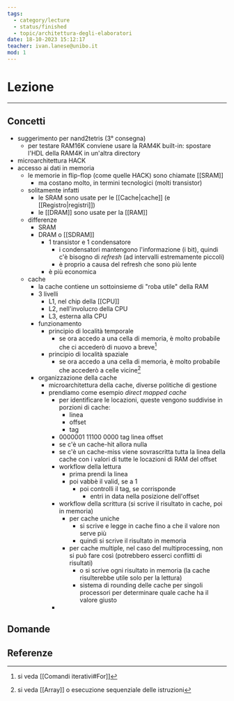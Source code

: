 ```yaml
---
tags:
  - category/lecture
  - status/finished
  - topic/architettura-degli-elaboratori
date: 18-10-2023 15:12:17
teacher: ivan.lanese@unibo.it
mod: 1
---
```

# Lezione
---
## Concetti
- suggerimento per nand2tetris (3° consegna)
	- per testare RAM16K conviene usare la RAM4K built-in: spostare l'HDL della RAM4K in un'altra directory
- microarchitettura HACK
- accesso ai dati in memoria
	- le memorie in flip-flop (come quelle HACK) sono chiamate [[SRAM]]
		- ma costano molto, in termini tecnologici (molti transistor)
	- solitamente infatti
		- le SRAM sono usate per le [[Cache|cache]] (e [[Registro|registri]])
		- le [[DRAM]] sono usate per la [[RAM]]
	- differenze
		- SRAM
		- DRAM o [[SDRAM]]
			- 1 transistor e 1 condensatore
				- i condensatori mantengono l'informazione (i bit), quindi c'è bisogno di _refresh_ (ad intervalli estremamente piccoli)
				- è proprio a causa del refresh che sono più lente
			- è più economica
	- cache
		- la cache contiene un sottoinsieme di "roba utile" della RAM
		- 3 livelli
			- L1, nel chip della [[CPU]]
			- L2, nell'involucro della CPU
			- L3, esterna alla CPU
		- funzionamento
			- principio di località temporale
				- se ora accedo a una cella di memoria, è molto probabile che ci accederò di nuovo a breve[^1]
			- principio di località spaziale
				- se ora accedo a una cella di memoria, è molto probabile che accederò a celle vicine[^2]
		- organizzazione della cache
			- microarchitettura della cache, diverse politiche di gestione
			- prendiamo come esempio _direct mapped cache_
				- per identificare le locazioni, queste vengono suddivise in porzioni di cache:
					- linea
					- offset
					- tag
				- 0000001 11100 0000
				  tag            linea   offset
				- se c'è un cache-hit allora nulla
				- se c'è un cache-miss viene sovrascritta tutta la linea della cache con i valori di tutte le locazioni di RAM del offset
				- workflow della lettura
					- prima prendi la linea
					- poi vabbè il valid, se a 1
						- poi controlli il tag, se corrisponde
							- entri in data nella posizione dell'offset
				- workflow della scrittura (si scrive il risultato in cache, poi in memoria)
					- per cache uniche
						- si scrive e legge in cache fino a che il valore non serve più
						- quindi si scrive il risultato in memoria
					- per cache multiple, nel caso del multiprocessing, non si può fare così (potrebbero esserci conflitti di risultati)
						- o si scrive ogni risultato in memoria (la cache risulterebbe utile solo per la lettura)
						- sistema di rounding delle cache per singoli processori per determinare quale cache ha il valore giusto
				- 

## Domande

## Referenze
[^1]: si veda [[Comandi iterativi#For]]
[^2]: si veda [[Array]] o esecuzione sequenziale delle istruzioni